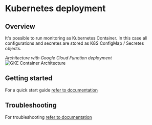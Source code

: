 # Kubernetes deployment

## Overview
It's possible to run monitoring as Kubernetes Container. In this case all configurations and secretes are stored as K8S ConfigMap / Secretes objects. 

*Architecture with Google Cloud Function deployment*
![GKE Container Architecture](./../img/architecture-k8s.svg)


## Getting started
For a quick start guide [refer to documentation](https://www.dynatrace.com/support/help/shortlink/deploy-k8)


## Troubleshooting
For troubleshooting [refer to documentation](https://www.dynatrace.com/support/help/technology-support/cloud-platforms/google-cloud-platform/monitor-gcp-services-with-dynatrace/troubleshoot/)
